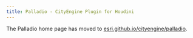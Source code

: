 ```yaml
---
title: Palladio - CityEngine Plugin for Houdini
---
```


The Palladio home page has moved to [esri.github.io/cityengine/palladio](https://esri.github.io/cityengine/palladio).